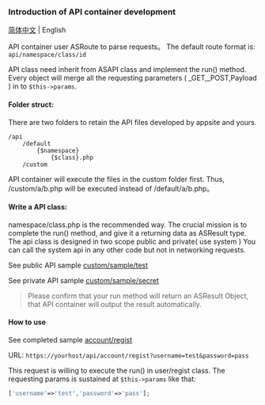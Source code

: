 ### Introduction of API container development 

[简体中文](api.cn.md) | English

API container user ASRoute to parse requests。
The default route format is: `api/namespace/class/id`

API class need inherit from ASAPI class and implement the run() method.
Every object will merge all the requesting parameters ( _GET,_POST,Payload ) in to `$this->params`.

#### Folder struct:
There are two folders to retain the API files developed by appsite and yours.

```
/api
    /default
        {$namespace}
            {$class}.php
    /custom
```
API container will execute the files in the custom folder first.
Thus, /custom/a/b.php will be executed instead of /default/a/b.php。

#### Write a API class:
namespace/class.php is the recommended way.
The crucial mission is to complete the run() method, and give it a returning data as ASResult type.
The api class is designed in two scope public and private( use system )
You can call the system api in any other code but not in networking requests.

See public API sample [custom/sample/test](custom/sample/test.php)

See private API sample [custom/sample/secret](custom/sample/secret.php)

> Please confirm that your run method will return an ASResult Object, that API container will output the result automatically.

#### How to use

See completed sample [account/regist](default/account/regist.php)

URL: `https://yourhost/api/account/regist?username=test&password=pass`

This request is willing to execute the run() in user/regist class.
The requesting params is sustained at `$this->params` like that:
```php
['username'=>'test','password'=>'pass'];
```
